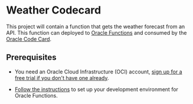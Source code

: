 # Weather Codecard

This project will contain a function that gets the weather forecast from an API. This function can deployed to [Oracle Functions](https://docs.cloud.oracle.com/en-us/iaas/Content/Functions/Concepts/functionsoverview.htm) and consumed by the [Oracle Code Card](https://developer.oracle.com/codecard/).

## Prerequisites

* You need an Oracle Cloud Infrastructure (OCI) account, [sign up for a free trial if you don't have one already](https://myservices.us.oraclecloud.com/mycloud/signup?language=en).

* [Follow the instructions](https://www.oracle.com/webfolder/technetwork/tutorials/infographics/oci_functions_local_quickview/functions_quickview_top/functions_quickview/index.html#) to set up your development environment for Oracle Functions.
